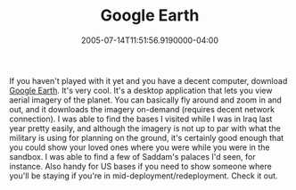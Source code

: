 ﻿---
title: Google Earth
date: "2005-07-14T11:51:56.9190000-04:00"
description: If you haven't played with it yet and you have a decent computer, download Google Earth. It's very cool.
featuredImage: img/9314-featured.png
---

If you haven't played with it yet and you have a decent computer, download [Google Earth](http://earth.google.com/). It's very cool. It's a desktop application that lets you view aerial imagery of the planet. You can basically fly around and zoom in and out, and it downloads the imagery on-demand (requires decent network connection). I was able to find the bases I visited while I was in Iraq last year pretty easily, and although the imagery is not up to par with what the military is using for planning on the ground, it's certainly good enough that you could show your loved ones where you were while you were in the sandbox. I was able to find a few of Saddam's palaces I'd seen, for instance. Also handy for US bases if you need to show someone where you'll be staying if you're in mid-deployment/redeployment. Check it out.

